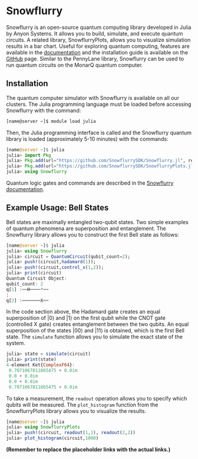 # Snowflurry

Snowflurry is an open-source quantum computing library developed in Julia by Anyon Systems. It allows you to build, simulate, and execute quantum circuits.  A related library, SnowflurryPlots, allows you to visualize simulation results in a bar chart.  Useful for exploring quantum computing, features are available in the [documentation](link-to-documentation-here) and the installation guide is available on the [GitHub](link-to-github-here) page.  Similar to the PennyLane library, Snowflurry can be used to run quantum circuits on the MonarQ quantum computer.


## Installation

The quantum computer simulator with Snowflurry is available on all our clusters. The Julia programming language must be loaded before accessing Snowflurry with the command:

```bash
[name@server ~]$ module load julia
```

Then, the Julia programming interface is called and the Snowflurry quantum library is loaded (approximately 5-10 minutes) with the commands:

```julia
[name@server ~]$ julia
julia> import Pkg
julia> Pkg.add(url="https://github.com/SnowflurrySDK/Snowflurry.jl", rev="main")
julia> Pkg.add(url="https://github.com/SnowflurrySDK/SnowflurryPlots.jl", rev="main")
julia> using Snowflurry
```

Quantum logic gates and commands are described in the [Snowflurry documentation](link-to-snowflurry-docs-here).


## Example Usage: Bell States

Bell states are maximally entangled two-qubit states. Two simple examples of quantum phenomena are superposition and entanglement. The Snowflurry library allows you to construct the first Bell state as follows:

```julia
[name@server ~]$ julia
julia> using Snowflurry
julia> circuit = QuantumCircuit(qubit_count=2);
julia> push!(circuit,hadamard(1));
julia> push!(circuit,control_x(1,2));
julia> print(circuit)
Quantum Circuit Object:
qubit_count: 2
q[1] :──H────*──
¦
q[2] :───────X──
```

In the code section above, the Hadamard gate creates an equal superposition of |0⟩ and |1⟩ on the first qubit while the CNOT gate (controlled X gate) creates entanglement between the two qubits.  An equal superposition of the states |00⟩ and |11⟩ is obtained, which is the first Bell state. The `simulate` function allows you to simulate the exact state of the system.

```julia
julia> state = simulate(circuit)
julia> print(state)   
4-element Ket{ComplexF64}:
 0.7071067811865475 + 0.0im
 0.0 + 0.0im
 0.0 + 0.0im
 0.7071067811865475 + 0.0im
```

To take a measurement, the `readout` operation allows you to specify which qubits will be measured. The `plot_histogram` function from the SnowflurryPlots library allows you to visualize the results.

```julia
[name@server ~]$ julia
julia> using SnowflurryPlots
julia> push!(circuit, readout(1,1), readout(2,2))
julia> plot_histogram(circuit,1000)
```


**(Remember to replace the placeholder links with the actual links.)**
